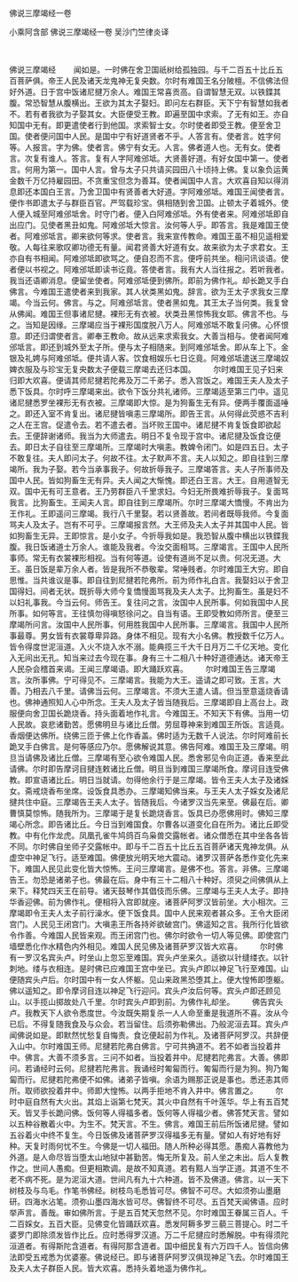佛说三摩竭经一卷


小乘阿含部
佛说三摩竭经一卷
吴沙门竺律炎译


　　

佛说三摩竭经
　　闻如是。一时佛在舍卫国祇树给孤独园。与千二百五十比丘五百菩萨俱。帝王人民及诸天龙鬼神无复央数。尔时有难国王名分陂檀。不信佛法但好外道。日于宫中饭诸尼揵万余人。难国王常喜贡高。自谓智慧无双。以铁鍱其腹。常恐智慧从腹横出。王欲为其太子娶妇。即问左右群臣。天下宁有智慧如我者不。若有者我欲为子娶其女。大臣便受王教。即遍至国中求索。了无有如王。亦自知国中无有。即更遣使者行到他国。求索智士女。尔时使者即受王教。便至舍卫国。使者便问国中人民。是国中宁有好道贤者不乎。人答言有。使者言。姓字何等。人报言。字为佛。使者言。佛宁有女无。人言。佛者道人也。无有女。使者言。次复有谁人。答言。复有人字阿难邠坻。大贤善好道。有好女国中第一。使者言。何用为第一。国中人言。曾与太子只共请买园田八十顷持上佛。复以象负运黄金数千万亿持雇园田。不贪重宝但念为善耳。使者闻国中人言。大欢喜自知以得消息即还本国白王言。乃舍卫国中有贤善者大好道。字阿难邠坻。难国王闻使者言。便作书即遣太子与群臣百官。严驾载珍宝。俱相随到舍卫国。止顿太子着城外。使人便入城至阿难邠坻舍。时守门者。便入白阿难邠坻。外有使者来。阿难邠坻即自出应门。见使者黑丑如鬼。阿难邠坻大惊言。汝何等人乎。即答言。我是难国王使者。阿难邠坻言。卿来欲何等求。使者言。我来宣传教命。难国王虽不相见遥相爱敬。人每往来歌叹卿功德无有量。闻君贤善大好道有女。故来欲为太子求君女。王亦自有书相闻。阿难邠坻即欲骂之。便自忍而不言。便呼前共坐。相问讯谈语。使者便以书视之。阿难邠坻即读书讫竟。答使者言。我有大人当往报之。若听我者。我当还语卿消息。便留坐使者。阿难邠坻便到佛所。即前为佛作礼。却长跪叉手白佛言。今难国王遣使者来到我家。其人状类黑如鬼。辞言。欲为王太子求我女三摩竭。今当云何。佛言。与之。阿难邠坻言。使者黑如鬼。其王太子当何类。我复曾从佛闻。难国王但事诸尼揵。裸形无有衣被。状类丑黑惊怖我女耶。佛言不也。与之。当知是因缘。三摩竭应当于裸形国度脱八万人。阿难邠坻不敢复问佛。心怀恨意。即还归谓使者言。卿奉王教命。故从远来求索我女。大善当相与。使者闻阿难邠坻言。即还到城外至太子所。便与太子相随来。到阿难邠坻舍。即从车上下。金银及礼娉与阿难邠坻。便共请人客。饮食相娱乐七日讫竟。阿难邠坻遣送三摩竭奴婢衣服及与珍宝无复央数太子便载三摩竭去还归本国。
　　尔时难国王见子妇来归即大欢喜。便请其师尼揵若陀弗及万二千弟子。悉入宫饭之。难国王夫人及太子悉下饭具。尔时呼三摩竭来出。欲令下饭分共礼诸师。三摩竭适至第三门中。遥见诸尼揵悉罗坐裸形无有衣被。三摩竭即大惊。是为狗畜生无有异。便两手覆面遥唾之。即还入室不肯复出。诸尼揵皆嗔恚三摩竭所。即告王言。从何得此荧惑不吉利之人在王宫。促遣令去。若不遣去者。当坏败王国中。诸尼揵不肯复饭食即欲起去。王便辞谢诸师。我当为大师遣去。明日不复令现于宫中。诸尼揵及饭食讫便去。即日太子自往至三摩竭所。三摩竭时大嗔恚。教婢令闭门。如是四五日。太子不敢复往。夫人即问太子。何故不往。太子默声不言。夫人以知之。即自往到三摩竭所。我为子娶。若今当承事我子。何故折辱我子。三摩竭答言。夫人子所事师及国中人民。皆如狗畜生无有异。夫人闻之大惭愧。即还白王言。大王。自用道智无双。国中无有可王意者。王乃劳群臣八千里求妇。今妇无所畏难折辱我子。复面骂我言。比狗畜生。王闻夫人言。即自往到三摩竭所。尔时三摩竭大憍慢。不肯出为王作礼。王即遥问三摩竭。我行八千里娶。若以贤善故。若间者既辱我师。今复面骂夫人及太子。岂有不可乎。三摩竭报言然。大王师及夫人太子并其国中人民。皆如狗畜生无异。王即惊言。是小女子。今折辱我如是。我恐智从腹中横出以铁鍱我腹。我日饭诸道士万余人。谁能及我者。今汝交面相骂。三摩竭言。王国中人民所事师。常无有衣裳裸形相视。当有何等道。设使有道尚不足以贵。何况无道。大王。虽日饭是辈万余人者。皆是我所不恭敬辈。常唾贱者。尔时难国王大穷。即自思惟。当共谁议是事。即自往到尼揵若陀弗所。前为师作礼白言。我娶妇以于舍卫国得妇。间者无状。既折辱大师今复憍慢面骂我及夫人太子。比狗畜生。虽是妇不以妇礼事我。今当云何。师告王。复往问之言。汝国中人民所事。何如我国中人民所事。如何等言。王往慎勿得嗔怒徐问之。自当有语。王即受教如师所言。便至三摩竭所问言。汝国中人民所事。何用胜我国中人民所事。三摩竭言。我国中人民所事最尊。男女皆有衣裳尊卑异路。身体不相见。现有大小名佛。教授数千亿万人。皆令得度世泥洹道。入火不烧入水不溺。能典揽三千大千日月万二千亿天地。变化入无间出无孔。知当来过去今现在事。身有三十二相八十种好道德通达。诸天帝王人民杂会稽首来谒。王闻三摩竭语。即大踊跃欢喜。
　　尔时难国王告三摩竭言。汝所事佛。宁可得见不。三摩竭言。我能为大王。遥请之即可致。王言。大善。乃相去八千里。请佛当云何。三摩竭言。不须大王遣人请。但当至意遥烧香请也。佛神通照知人心中所念。王夫人及太子皆当随我后。三摩竭即自上高台上。政服便向舍卫国长跪烧香。持头面着地作礼言。今难国王。不知天下有佛。当用一切人民故。哀悲诸勤苦。愿佛明旦与诸比丘僧。劳屈尊神来到难国王所饭。言适竟。香烟便达佛所。绕佛三匝于佛上化作香盖。佛时适为无数千人说法。尔时阿难前长跪叉手白佛言。是何等感应乃尔。愿佛解说其意。佛告阿难。难国王及三摩竭。明旦当请佛及诸比丘僧。三摩竭有至心欲令难国人民。悉舍邪见令向正道。香来至此请佛。尔时即告摩诃目揵连敕诸比丘僧。明旦当到难国三摩竭所食。摩诃目连受佛教。即宣语诸比丘。明日当就请。勿得他余行于是三摩竭。皆令王夫人太子及诸婇女。斋戒烧香布坐席。设饭食具悉办。三摩竭知佛当来。与王夫人太子婇女及诸尼揵共住中庭。三摩竭告王夫人太子。皆随我后。今诸罗汉当先来至。佛最在后。卿曹慎莫惊怖。随我所为。三摩竭于是复长跪烧香言。饭具已办愿佛用时。佛知三摩竭心所念。即告诸比丘。今日当到难国食。尔曹各以道变化自在所为。诸比丘即受教。中有化作龙虎。凤凰孔雀牛鸠鸽百鸟枭兽交露帐者。诸众僧悉在其中坐各各皆不同。尔时佛自坐师子交露帐中。即与千二百五十比丘五百菩萨诸天鬼神龙俱。从虚空中神足飞行。适至难国。佛便放光明天地大震动。诸罗汉菩萨各悉作变化先来下。难国人民见此变化皆大惊怖。王问三摩竭言。是佛不也。答言。非佛。三摩竭告王。勿恐是诸弟子也。佛最在后。身中有三十二相八十种好。须臾之间佛俱从上来下。释梵四天王在前导。诸天鼓琴作其倡伎而乐佛。三摩竭与王夫人太子。即持华香迎佛。前为佛作礼。便相将入宫即就座。诸菩萨阿罗汉皆前坐。大小相次。三摩竭即令王夫人太子前行澡水。便下饭食具。国中人民来观者甚众多。王令大臣闭宫门。人民见王闭宫门。大嗔恚王所各持斧欲破宫门。佛遥知之言。我所行化皆欲令作善。今难国人民皆来观。而王闭宫门也。佛尔时欲令一切人等见佛。即使宫门墙壁悉化作水精色内外相见。难国人民见佛及诸菩萨罗汉皆大欢喜。
　　尔时佛有一罗汉名宾头卢。时坐山上忽忘至难国。宾头卢坐来久。适欲以针缝缕衣。以针刺地。缕与衣相连。是时佛已应难国王宫中坐已。宾头卢即以神足飞行至难国。山便随宾头卢后。尔时国中有一女人怀躯。见山来政黑恐堕其上。便大惶怖即堕躯。佛以遥知之。即令摩诃目连以神足飞行迎问。宾头卢汝后何等。宾头卢即还顾见山。以手揽山掷故处八千里。尔时宾头卢即到前。为佛作礼却坐。
　　佛告宾头卢。我教天下人欲令悉度世。今汝既失期复杀一人人命至重是我道所不喜。汝从今已后。不得复随我食及与众会。若当留住。后须弥勒佛出。乃般泥洹去耳。宾头卢闻佛说如是。即默然忧愁复自悔责。食讫便起前为作礼。及诸菩萨阿罗汉。共辞便入山中。尔时难国王师。尼揵若陀弗白佛言。宁可共捔道不。若不如者当投着井中。佛言。大善不须多言。三问不如者。当投着井中。尼揵若陀弗言。大善。佛即问。若诵经时云何。尼揵若陀弗言。我诵经时匍匐而行。匍匐而行是为狗。狗乃匍匐而行。尼揵若陀弗便不如佛。诸弟子皆嗔。余语为赐那正说是事也。悉还恚其师所。取师欲投着井中。师即大惶怖。以两手拒地不肯入井中。佛言置之。
　　尔时中庭自然有大火出。其焰上诣第七梵天。其火中自然有千叶莲华。华上有五百梵天。皆叉手长跪问佛。饭何等人得福多者。饭何等人得福少者。佛答梵天言。譬如以五种谷散着火中。为生不。梵天言。不生。佛言。难国王前后所饭诸尼揵。譬如五谷着火中终不复生。今日饭佛及诸菩萨罗汉得福多无有量。譬如人有好地有好种。天复时雨何忧不生。今佛是一切人福田。随人所种必得其愿。愚痴人喜教他为外道。是人命尽皆当堕太山地狱中甚勤苦。悔无所复及。前人坐之未出。后人复教作之。世间人愚痴。但更相欺调。是故不知真道。若有黠人当学正道。其道不生不老不病不死。是为泥洹大道。世间凡有九十六种道。皆不及佛道。佛言。以一天下树枝及与鸟毛。作笔书佛经。树枝鸟毛悉皆可尽。佛智不可尽。大如须弥山墨磨研。四海水沾笔。须弥山墨四海水皆可尽。佛智终不可尽。五百梵天闻佛语。应时举声言。善哉。审如佛所言。于是五百梵天忽然不见。尔时难国王眷属三百人。千二百婇女。五百大臣。见佛变化皆踊跃欢喜。悉发阿耨多罗三藐三菩提心。时二千婆罗门即除须发皆作比丘。应时悉得罗汉道。万二千尼揵应时悉解脱。中有得须陀洹道者。有得斯陀含道者。有得阿那含道者。国中细民复有六万四千人。皆信向佛法即受五戒悉为优婆塞。佛说经已。即与诸菩萨阿罗汉俱现神足飞去。尔时难国王及夫人太子群臣人民。皆大欢喜。悉持头着地遥为佛作礼。


